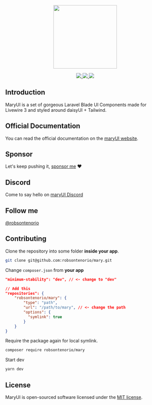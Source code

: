 <p align="center"><img width="200" src="https://github.com/robsontenorio/mary-ui.com/blob/main/public/mary.png?raw=true"></p>

<p align="center">
    <a href="https://packagist.org/packages/robsontenorio/mary">
        <img src="https://img.shields.io/packagist/dt/robsontenorio/mary?cacheSeconds=60">
    </a>
    <a href="https://packagist.org/packages/robsontenorio/mary">
        <img src="https://img.shields.io/packagist/v/robsontenorio/mary?label=stable&color=blue&cacheSeconds=60">
    </a>
    <a href="https://packagist.org/packages/robsontenorio/mary">
        <img src="https://poser.pugx.org/robsontenorio/mary/license.svg">
    </a>
</p>

## Introduction

MaryUI is a set of gorgeous Laravel Blade UI Components made for Livewire 3 and styled around daisyUI + Tailwind.

## Official Documentation

You can read the official documentation on the [maryUI website](https://mary-ui.com).

## Sponsor

Let's keep pushing it, [sponsor me](https://github.com/sponsors/robsontenorio) ❤️

## Discord 

Come to say hello on [maryUI Discord](https://discord.gg/c2Dv8T2X2s)


## Follow me

[@robsontenorio](https://twitter.com/robsontenorio)

## Contributing

Clone the repository into some folder **inside your app**.

```bash
git clone git@github.com:robsontenorio/mary.git
```

Change `composer.json` from **your app**

<!-- @formatter:off -->
```json
"minimum-stability": "dev", // <- change to "dev"

// Add this
"repositories": {
    "robsontenorio/mary": {
        "type": "path",
        "url": "/path/to/mary", // <- change the path
        "options": {
          "symlink": true
        }
    }
}
```
<!-- @formatter:on -->


Require the package again for local symlink.

```bash
composer require robsontenorio/mary
```

Start dev

```bash
yarn dev
```

## License

<a name="license"></a>

MaryUI is open-sourced software licensed under the [MIT license](/license.md).
